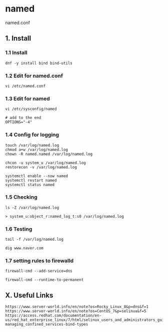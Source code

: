 # named
named.conf

## 1. Install

### 1.1 Install

    dnf -y install bind bind-utils
            
### 1.2 Edit for named.conf

    vi /etc/named.conf
    
### 1.3 Edit for named

    vi /etc/sysconfig/named
    
    # add to the end
    OPTIONS="-4"

### 1.4 Config for logging
    
    touch /var/log/named.log
    chmod a+w /var/log/named.log
    chown -R named.named /var/log/named.log
    
    chcon -u system_u /var/log/named.log
    restorecon -v /var/log/named.log
    
    systemctl enable --now named
    systemctl restart named
    systemctl status named

### 1.5 Checking

    ls -Z /var/log/named.log
    
    > system_u:object_r:named_log_t:s0 /var/log/named.log


### 1.6 Testing

    tail -f /var/log/named.log
    
    dig www.naver.com
    
### 1.7 setting rules to firewalld

    firewall-cmd --add-service=dns
    
    firewall-cmd --runtime-to-permanent

## X. Useful Links

    https://www.server-world.info/en/note?os=Rocky_Linux_8&p=dns&f=1
    https://www.server-world.info/en/note?os=CentOS_7&p=selinux&f=5
    https://access.redhat.com/documentation/en-us/red_hat_enterprise_linux/7/html/selinux_users_and_administrators_guide/sect-managing_confined_services-bind-types
